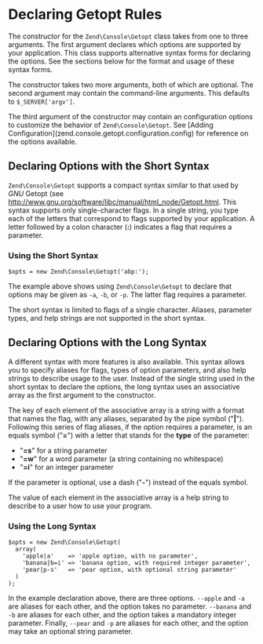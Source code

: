 # Declaring Getopt Rules

The constructor for the `Zend\Console\Getopt` class takes from one to three arguments. The first
argument declares which options are supported by your application. This class supports alternative
syntax forms for declaring the options. See the sections below for the format and usage of these
syntax forms.

The constructor takes two more arguments, both of which are optional. The second argument may
contain the command-line arguments. This defaults to `$_SERVER['argv']`.

The third argument of the constructor may contain an configuration options to customize the behavior
of `Zend\Console\Getopt`. See \[Adding Configuration\](zend.console.getopt.configuration.config) for
reference on the options available.

## Declaring Options with the Short Syntax

`Zend\Console\Getopt` supports a compact syntax similar to that used by *GNU* Getopt (see
<http://www.gnu.org/software/libc/manual/html_node/Getopt.html>. This syntax supports only
single-character flags. In a single string, you type each of the letters that correspond to flags
supported by your application. A letter followed by a colon character (**:**) indicates a flag that
requires a parameter.

### Using the Short Syntax

``` sourceCode
$opts = new Zend\Console\Getopt('abp:');
```

The example above shows using `Zend\Console\Getopt` to declare that options may be given as `-a`,
`-b`, or `-p`. The latter flag requires a parameter.

The short syntax is limited to flags of a single character. Aliases, parameter types, and help
strings are not supported in the short syntax.

## Declaring Options with the Long Syntax

A different syntax with more features is also available. This syntax allows you to specify aliases
for flags, types of option parameters, and also help strings to describe usage to the user. Instead
of the single string used in the short syntax to declare the options, the long syntax uses an
associative array as the first argument to the constructor.

The key of each element of the associative array is a string with a format that names the flag, with
any aliases, separated by the pipe symbol ("**|**"). Following this series of flag aliases, if the
option requires a parameter, is an equals symbol ("**=**") with a letter that stands for the
**type** of the parameter:

- "**=s**" for a string parameter
- "**=w**" for a word parameter (a string containing no whitespace)
- "**=i**" for an integer parameter

If the parameter is optional, use a dash ("**-**") instead of the equals symbol.

The value of each element in the associative array is a help string to describe to a user how to use
your program.

### Using the Long Syntax

``` sourceCode
$opts = new Zend\Console\Getopt(
  array(
    'apple|a'    => 'apple option, with no parameter',
    'banana|b=i' => 'banana option, with required integer parameter',
    'pear|p-s'   => 'pear option, with optional string parameter'
  )
);
```

In the example declaration above, there are three options. `--apple` and `-a` are aliases for each
other, and the option takes no parameter. `--banana` and `-b` are aliases for each other, and the
option takes a mandatory integer parameter. Finally, `--pear` and `-p` are aliases for each other,
and the option may take an optional string parameter.
